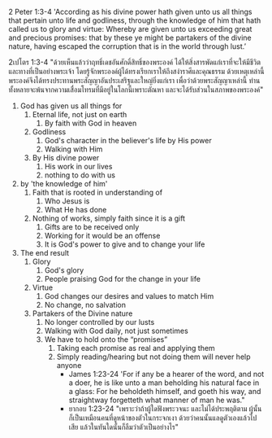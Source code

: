
2 Peter 1:3-4 'According as his divine power hath given unto us all things that pertain unto life and godliness, through the knowledge of him that hath called us to glory and virtue: Whereby are given unto us exceeding great and precious promises: that by these ye might be partakers of the divine nature, having escaped the corruption that is in the world through lust.’

2เปโตร 1:3-4 "ด้วยเห็นแล้วว่าฤทธิ์เดชอันศักดิ์สิทธิ์ของพระองค์ ได้ให้สิ่งสารพัดแก่เราที่จะให้มีชีวิตและทางที่เป็นอย่างพระเจ้า โดยรู้จักพระองค์ผู้ได้ทรงเรียกเราให้ถึงสง่าราศีและคุณธรรม ด้วยเหตุเหล่านี้พระองค์จึงได้ทรงประทานพระสัญญาอันประเสริฐและใหญ่ยิ่งแก่เรา เพื่อว่าด้วยพระสัญญาเหล่านี้ ท่านทั้งหลายจะพ้นจากความเสื่อมโทรมที่มีอยู่ในโลกนี้เพราะตัณหา และจะได้รับส่วนในสภาพของพระองค์"

1. God has given us all things for 
	1. Eternal life, not just on earth
		1. By faith with God in heaven
	2. Godliness
		1. God's character in the believer's life by His power
		2. Walking with Him
	3. By His divine power
		1. His work in our lives
		2. nothing to do with us
2. by 'the knowledge of him'
	1. Faith that is rooted in understanding of
		1. Who Jesus is
		2. What He has done
	2. Nothing of works, simply faith since it is a gift
		1. Gifts are to be received only
		2. Working for it would be an offense
		3. It is God's power to give and to change your life
3. The end result
	1. Glory
		1. God's glory
		2. People praising God for the change in your life
	2. Virtue
		1. God changes our desires and values to match Him
		2. No change, no salvation
	3. Partakers of the Divine nature
		1. No longer controlled by our lusts
		2. Walking with God daily, not just sometimes
		3. We have to hold onto the “promises”
			1. Taking each promise as real and applying them
			2. Simply reading/hearing but not doing them will never help anyone
				- James 1:23-24 'For if any be a hearer of the word, and not a doer, he is like unto a man beholding his natural face in a glass: For he beholdeth himself, and goeth his way, and straightway forgetteth what manner of man he was."
				- ยากอบ 1:23-24 "เพราะว่าถ้าผู้ใดฟังพระวจนะ และไม่ได้ประพฤติตาม ผู้นั้นก็เป็นเหมือนคนที่ดูหน้าของตัวในกระจกเงา ด้วยว่าคนนั้นแลดูตัวเองแล้วไปเสีย แล้วในทันใดนั้นก็ลืมว่าตัวเป็นอย่างไร"